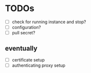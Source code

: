 # TODOs
- [ ] check for running instance and stop?
- [ ] configuration?
- [ ] pull secret?

## eventually
- [ ] certificate setup
- [ ] authenticating proxy setup